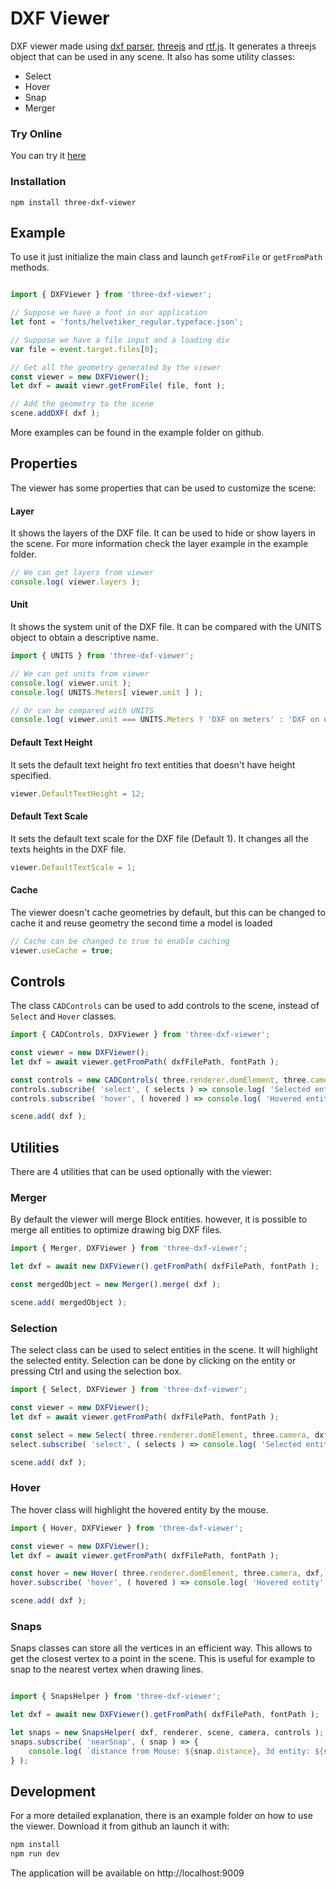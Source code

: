 # DXF Viewer

DXF viewer made using [dxf parser](https://github.com/skymakerolof/dxf), [threejs](https://github.com/mrdoob/three.js/) and [rtf.js](https://github.com/tbluemel/rtf.js). It generates a threejs object that can be used in any scene. It also has some utility classes:
* Select
* Hover
* Snap
* Merger

### Try Online

You can try it [here](https://ieskudero.github.io/three-dxf-viewer/)

### Installation

```shell
npm install three-dxf-viewer
```

## Example

To use it just initialize the main class and launch `getFromFile` or `getFromPath` methods.

```js

import { DXFViewer } from 'three-dxf-viewer';

// Suppose we have a font in our application 
let font = 'fonts/helvetiker_regular.typeface.json';

// Suppose we have a file input and a loading div
var file = event.target.files[0];

// Get all the geometry generated by the viewer
const viewer = new DXFViewer();
let dxf = await viewr.getFromFile( file, font );

// Add the geometry to the scene
scene.addDXF( dxf );
```

More examples can be found in the example folder on github.

## Properties

The viewer has some properties that can be used to customize the scene:

#### Layer
It shows the layers of the DXF file. It can be used to hide or show layers in the scene. For more information check the layer example in the example folder.
```js
// We can get layers from viewer
console.log( viewer.layers );
```
#### Unit
It shows the system unit of the DXF file. It can be compared with the UNITS object to obtain a descriptive name.
```js
import { UNITS } from 'three-dxf-viewer';

// We can get units from viewer
console.log( viewer.unit );
console.log( UNITS.Meters[ viewer.unit ] );

// Or can be compared with UNITS
console.log( viewer.unit === UNITS.Meters ? 'DXF on meters' : 'DXF on other units' );
```

#### Default Text Height
It sets the default text height fro text entities that doesn't have height specified.
```js
viewer.DefaultTextHeight = 12;
```

#### Default Text Scale
It sets the default text scale for the DXF file (Default 1). It changes all the texts heights in the DXF file.
```js 
viewer.DefaultTextScale = 1;
```

#### Cache
The viewer doesn't cache geometries by default, but this can be changed to cache it and reuse geometry the second time a model is loaded
```js
// Cache can be changed to true to enable caching
viewer.useCache = true;
```

## Controls

The class `CADControls` can be used to add controls to the scene, instead of `Select` and `Hover` classes.

```js
import { CADControls, DXFViewer } from 'three-dxf-viewer';

const viewer = new DXFViewer();
let dxf = await viewer.getFromPath( dxfFilePath, fontPath );

const controls = new CADControls( three.renderer.domElement, three.camera, dxf, viewer.lastDXF );
controls.subscribe( 'select', ( selects ) => console.log( 'Selected entities', selects ) );
controls.subscribe( 'hover', ( hovered ) => console.log( 'Hovered entity', hovered.userData.entity ) );

scene.add( dxf );

```

## Utilities

There are 4 utilities that can be used optionally with the viewer:

### Merger
By default the viewer will merge Block entities. however, it is possible to merge all entities to optimize drawing big DXF files.

```js
import { Merger, DXFViewer } from 'three-dxf-viewer';

let dxf = await new DXFViewer().getFromPath( dxfFilePath, fontPath );

const mergedObject = new Merger().merge( dxf );

scene.add( mergedObject );

```

### Selection
The select class can be used to select entities in the scene. It will highlight the selected entity. Selection can be done by clicking on the entity or pressing Ctrl and using the selection box.

```js
import { Select, DXFViewer } from 'three-dxf-viewer';

const viewer = new DXFViewer();
let dxf = await viewer.getFromPath( dxfFilePath, fontPath );

const select = new Select( three.renderer.domElement, three.camera, dxf, viewer.lastDXF );
select.subscribe( 'select', ( selects ) => console.log( 'Selected entities', selects ) );

scene.add( dxf );

```

### Hover
The hover class will highlight the hovered entity by the mouse.

```js
import { Hover, DXFViewer } from 'three-dxf-viewer';

const viewer = new DXFViewer();
let dxf = await viewer.getFromPath( dxfFilePath, fontPath );

const hover = new Hover( three.renderer.domElement, three.camera, dxf, viewer.lastDXF );
hover.subscribe( 'hover', ( hovered ) => console.log( 'Hovered entity', hovered.userData.entity ) );

scene.add( dxf );

```

### Snaps
Snaps classes can store all the vertices in an efficient way. This allows to get the closest vertex to a point in the scene. This is useful for example to snap to the nearest vertex when drawing lines.

```js

import { SnapsHelper } from 'three-dxf-viewer';

let dxf = await new DXFViewer().getFromPath( dxfFilePath, fontPath );

let snaps = new SnapsHelper( dxf, renderer, scene, camera, controls );
snaps.subscribe( 'nearSnap', ( snap ) => {			
	console.log( `distance from Mouse: ${snap.distance}, 3d entity: ${snap.snap.entity.uuid}, DXF entity: ${snap.snap.entity.userData.entity.handle}` );
} );

```

## Development

For a more detailed explanation, there is an example folder on how to use the viewer. Download it from github an launch it with:

```js
npm install
npm run dev
```
The application will be available on http://localhost:9009
